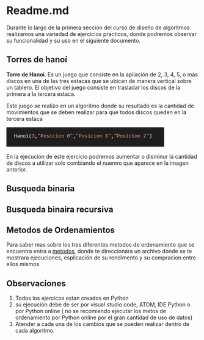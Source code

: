 # Readme.md

Durante lo largo de la primera sección del curso de diseño de algoritmos realizamos una variedad de ejercicios practicos, donde podremos observar su funcionalidad y su uso en el siguiente documento.

## Torres de hanoí

 **Torre de Hanoi**. Es un juego que consiste en la apilación de 2, 3, 4, 5, o más discos en una de las tres estacas que se ubican de manera vertical sobre un tablero. El objetivo del juego consiste en trasladar los discos de la primera a la tercera estaca.

Este juego se realizo en un algoritmo donde su resultado es la cantidad de movimientos que se deben realizar para que todos discos queden en la tercera estaca 

![](.gitbook/assets/imagen.png)

En la ejecución de este ejercicio podremos aumentar o disminur la cantidad de discos a utilizar solo combiando el nuemro que aparece en la imagen anterior.

## Busqueda binaria 

## Busqueda binaira recursiva 

## Metodos de Ordenamientos 

Para saber mas sobre los tres diferentes metodos de ordenamiento que se encuentra entra a [metodos](https://docs.google.com/document/d/1C0SSsjw4EG98UcNvAg_VX9INFOgLeptRCRRDbcmVBpc/edit), donde te direccionara un archivo donde se te mostrara ejecuciones, esplicación de su rendimento y su compracion entre ellos mismos.

## Observaciones

1. Todos los ejercicos estan creados en Python
2. su ejecución debe de ser por visual studio code, ATOM, IDE Python o por Python online \( no se recomiendo ejecutar los metos de ordenamiento por Python online por el gran cantidad de uso de datos\)
3. Atender a cada una de los cambios que se pueden realizar dentro de cada algoritmo.



